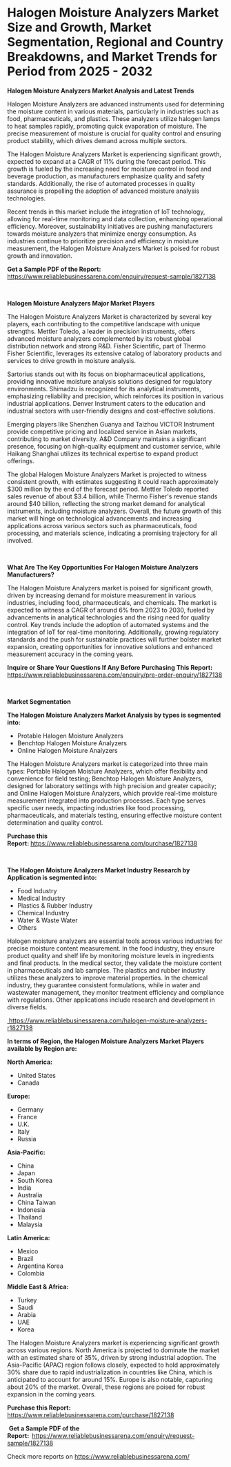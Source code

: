 <p><h1>Halogen Moisture Analyzers Market Size and Growth, Market Segmentation, Regional and Country Breakdowns, and Market Trends for Period from 2025 -  2032</h1></p><p><strong>Halogen Moisture Analyzers Market Analysis and Latest Trends</strong></p>
<p><p>Halogen Moisture Analyzers are advanced instruments used for determining the moisture content in various materials, particularly in industries such as food, pharmaceuticals, and plastics. These analyzers utilize halogen lamps to heat samples rapidly, promoting quick evaporation of moisture. The precise measurement of moisture is crucial for quality control and ensuring product stability, which drives demand across multiple sectors.</p><p>The Halogen Moisture Analyzers Market is experiencing significant growth, expected to expand at a CAGR of 11% during the forecast period. This growth is fueled by the increasing need for moisture control in food and beverage production, as manufacturers emphasize quality and safety standards. Additionally, the rise of automated processes in quality assurance is propelling the adoption of advanced moisture analysis technologies.</p><p>Recent trends in this market include the integration of IoT technology, allowing for real-time monitoring and data collection, enhancing operational efficiency. Moreover, sustainability initiatives are pushing manufacturers towards moisture analyzers that minimize energy consumption. As industries continue to prioritize precision and efficiency in moisture measurement, the Halogen Moisture Analyzers Market is poised for robust growth and innovation.</p></p>
<p><strong>Get a Sample PDF of the Report:&nbsp;</strong> <a href="https://www.reliablebusinessarena.com/enquiry/request-sample/1827138?utm_campaign=2610&utm_medium=2&utm_source=Github&utm_content=ia&utm_term=22022025&utm_id=halogen-moisture-analyzers">https://www.reliablebusinessarena.com/enquiry/request-sample/1827138</a></p>
<p>&nbsp;</p>
<p><strong>Halogen Moisture Analyzers Major Market Players</strong></p>
<p><p>The Halogen Moisture Analyzers Market is characterized by several key players, each contributing to the competitive landscape with unique strengths. Mettler Toledo, a leader in precision instruments, offers advanced moisture analyzers complemented by its robust global distribution network and strong R&D. Fisher Scientific, part of Thermo Fisher Scientific, leverages its extensive catalog of laboratory products and services to drive growth in moisture analysis.</p><p>Sartorius stands out with its focus on biopharmaceutical applications, providing innovative moisture analysis solutions designed for regulatory environments. Shimadzu is recognized for its analytical instruments, emphasizing reliability and precision, which reinforces its position in various industrial applications. Denver Instrument caters to the education and industrial sectors with user-friendly designs and cost-effective solutions.</p><p>Emerging players like Shenzhen Guanya and Taizhou VICTOR Instrument provide competitive pricing and localized service in Asian markets, contributing to market diversity. A&D Company maintains a significant presence, focusing on high-quality equipment and customer service, while Haikang Shanghai utilizes its technical expertise to expand product offerings.</p><p>The global Halogen Moisture Analyzers Market is projected to witness consistent growth, with estimates suggesting it could reach approximately $300 million by the end of the forecast period. Mettler Toledo reported sales revenue of about $3.4 billion, while Thermo Fisher's revenue stands around $40 billion, reflecting the strong market demand for analytical instruments, including moisture analyzers. Overall, the future growth of this market will hinge on technological advancements and increasing applications across various sectors such as pharmaceuticals, food processing, and materials science, indicating a promising trajectory for all involved.</p></p>
<p>&nbsp;</p>
<p><strong>What Are The Key Opportunities For Halogen Moisture Analyzers Manufacturers?</strong></p>
<p><p>The Halogen Moisture Analyzers market is poised for significant growth, driven by increasing demand for moisture measurement in various industries, including food, pharmaceuticals, and chemicals. The market is expected to witness a CAGR of around 6% from 2023 to 2030, fueled by advancements in analytical technologies and the rising need for quality control. Key trends include the adoption of automated systems and the integration of IoT for real-time monitoring. Additionally, growing regulatory standards and the push for sustainable practices will further bolster market expansion, creating opportunities for innovative solutions and enhanced measurement accuracy in the coming years.</p></p>
<p><strong>Inquire or Share Your Questions If Any Before Purchasing This Report:</strong> <a href="https://www.reliablebusinessarena.com/enquiry/pre-order-enquiry/1827138?utm_campaign=2610&utm_medium=2&utm_source=Github&utm_content=ia&utm_term=22022025&utm_id=halogen-moisture-analyzers">https://www.reliablebusinessarena.com/enquiry/pre-order-enquiry/1827138</a></p>
<p>&nbsp;</p>
<p><strong>Market Segmentation</strong></p>
<p><strong>The Halogen Moisture Analyzers Market Analysis by types is segmented into:</strong></p>
<p><ul><li>Protable Halogen Moisture Analyzers</li><li>Benchtop Halogen Moisture Analyzers</li><li>Online Halogen Moisture Analyzers</li></ul></p>
<p><p>The Halogen Moisture Analyzers market is categorized into three main types: Portable Halogen Moisture Analyzers, which offer flexibility and convenience for field testing; Benchtop Halogen Moisture Analyzers, designed for laboratory settings with high precision and greater capacity; and Online Halogen Moisture Analyzers, which provide real-time moisture measurement integrated into production processes. Each type serves specific user needs, impacting industries like food processing, pharmaceuticals, and materials testing, ensuring effective moisture content determination and quality control.</p></p>
<p><strong>Purchase this Report:&nbsp;</strong><a href="https://www.reliablebusinessarena.com/purchase/1827138?utm_campaign=2610&utm_medium=2&utm_source=Github&utm_content=ia&utm_term=22022025&utm_id=halogen-moisture-analyzers">https://www.reliablebusinessarena.com/purchase/1827138</a></p>
<p>&nbsp;</p>
<p><strong>The Halogen Moisture Analyzers Market Industry Research by Application is segmented into:</strong></p>
<p><ul><li>Food Industry</li><li>Medical Industry</li><li>Plastics & Rubber Industry</li><li>Chemical Industry</li><li>Water & Waste Water</li><li>Others</li></ul></p>
<p><p>Halogen moisture analyzers are essential tools across various industries for precise moisture content measurement. In the food industry, they ensure product quality and shelf life by monitoring moisture levels in ingredients and final products. In the medical sector, they validate the moisture content in pharmaceuticals and lab samples. The plastics and rubber industry utilizes these analyzers to improve material properties. In the chemical industry, they guarantee consistent formulations, while in water and wastewater management, they monitor treatment efficiency and compliance with regulations. Other applications include research and development in diverse fields.</p></p>
<p><a href="https://www.reliablebusinessarena.com/halogen-moisture-analyzers-r1827138?utm_campaign=2610&utm_medium=2&utm_source=Github&utm_content=ia&utm_term=22022025&utm_id=halogen-moisture-analyzers">&nbsp;https://www.reliablebusinessarena.com/halogen-moisture-analyzers-r1827138</a></p>
<p><strong>In terms of Region, the Halogen Moisture Analyzers Market Players available by Region are:</strong></p>
<p>
    <p> <strong> North America: </strong>
        <ul>
            <li>United States</li>
            <li>Canada</li>
        </ul>
        </p> 
    <p> <strong> Europe: </strong>
        <ul>
            <li>Germany</li>
            <li>France</li>
            <li>U.K.</li>
            <li>Italy</li>
            <li>Russia</li>
        </ul>
        </p> 
    <p> <strong> Asia-Pacific: </strong>
        <ul>
            <li>China</li>
            <li>Japan</li>
            <li>South Korea</li>
            <li>India</li>
            <li>Australia</li>
            <li>China Taiwan</li>
            <li>Indonesia</li>
            <li>Thailand</li>
            <li>Malaysia</li>
        </ul>
        </p> 
    <p> <strong> Latin America: </strong>
        <ul>
            <li>Mexico</li>
            <li>Brazil</li>
            <li>Argentina Korea</li>
            <li>Colombia</li>
        </ul>
        </p> 
    <p> <strong> Middle East & Africa: </strong>
        <ul>
            <li>Turkey</li>
            <li>Saudi</li>
            <li>Arabia</li>
            <li>UAE</li>
            <li>Korea</li>
        </ul>
    </p>
    </p>
<p><p>The Halogen Moisture Analyzers market is experiencing significant growth across various regions. North America is projected to dominate the market with an estimated share of 35%, driven by strong industrial adoption. The Asia-Pacific (APAC) region follows closely, expected to hold approximately 30% share due to rapid industrialization in countries like China, which is anticipated to account for around 15%. Europe is also notable, capturing about 20% of the market. Overall, these regions are poised for robust expansion in the coming years.</p></p>
<p><strong>Purchase this Report: </strong><a href="https://www.reliablebusinessarena.com/purchase/1827138?utm_campaign=2610&utm_medium=2&utm_source=Github&utm_content=ia&utm_term=22022025&utm_id=halogen-moisture-analyzers">https://www.reliablebusinessarena.com/purchase/1827138</a></p>
<p>&nbsp;<strong>Get a Sample PDF of the Report:&nbsp;&nbsp;</strong><a href="https://www.reliablebusinessarena.com/enquiry/request-sample/1827138?utm_campaign=2610&utm_medium=2&utm_source=Github&utm_content=ia&utm_term=22022025&utm_id=halogen-moisture-analyzers">https://www.reliablebusinessarena.com/enquiry/request-sample/1827138</a></p>
<p><strong></strong></p>
<p>Check more reports on <a href="https://www.reliablebusinessarena.com/?utm_campaign=2610&utm_medium=2&utm_source=Github&utm_content=ia&utm_term=22022025&utm_id=halogen-moisture-analyzers">https://www.reliablebusinessarena.com/</a></p>